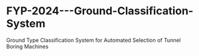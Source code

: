 # FYP-2024---Ground-Classification-System
Ground Type Classification System for Automated Selection of Tunnel Boring Machines
